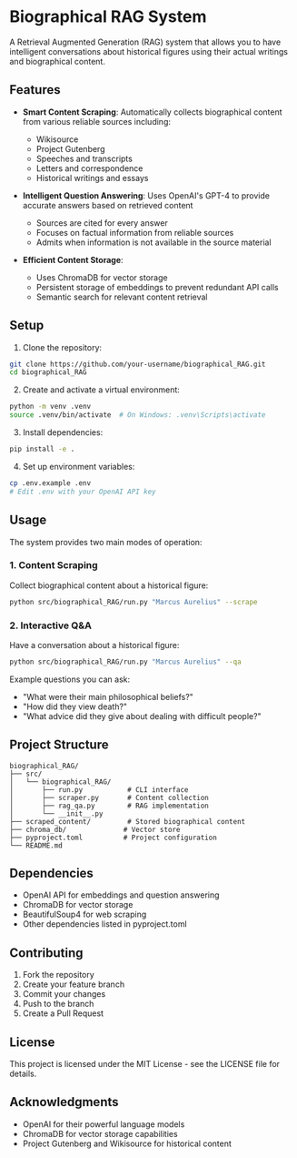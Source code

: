 # Biographical RAG System

A Retrieval Augmented Generation (RAG) system that allows you to have intelligent conversations about historical figures using their actual writings and biographical content.

## Features

- **Smart Content Scraping**: Automatically collects biographical content from various reliable sources including:
  - Wikisource
  - Project Gutenberg
  - Speeches and transcripts
  - Letters and correspondence
  - Historical writings and essays

- **Intelligent Question Answering**: Uses OpenAI's GPT-4 to provide accurate answers based on retrieved content
  - Sources are cited for every answer
  - Focuses on factual information from reliable sources
  - Admits when information is not available in the source material

- **Efficient Content Storage**: 
  - Uses ChromaDB for vector storage
  - Persistent storage of embeddings to prevent redundant API calls
  - Semantic search for relevant content retrieval

## Setup

1. Clone the repository:
```bash
git clone https://github.com/your-username/biographical_RAG.git
cd biographical_RAG
```

2. Create and activate a virtual environment:
```bash
python -m venv .venv
source .venv/bin/activate  # On Windows: .venv\Scripts\activate
```

3. Install dependencies:
```bash
pip install -e .
```

4. Set up environment variables:
```bash
cp .env.example .env
# Edit .env with your OpenAI API key
```

## Usage

The system provides two main modes of operation:

### 1. Content Scraping

Collect biographical content about a historical figure:
```bash
python src/biographical_RAG/run.py "Marcus Aurelius" --scrape
```

### 2. Interactive Q&A

Have a conversation about a historical figure:
```bash
python src/biographical_RAG/run.py "Marcus Aurelius" --qa
```

Example questions you can ask:
- "What were their main philosophical beliefs?"
- "How did they view death?"
- "What advice did they give about dealing with difficult people?"

## Project Structure

```
biographical_RAG/
├── src/
│   └── biographical_RAG/
│       ├── run.py           # CLI interface
│       ├── scraper.py       # Content collection
│       ├── rag_qa.py        # RAG implementation
│       └── __init__.py
├── scraped_content/         # Stored biographical content
├── chroma_db/              # Vector store
├── pyproject.toml          # Project configuration
└── README.md
```

## Dependencies

- OpenAI API for embeddings and question answering
- ChromaDB for vector storage
- BeautifulSoup4 for web scraping
- Other dependencies listed in pyproject.toml

## Contributing

1. Fork the repository
2. Create your feature branch
3. Commit your changes
4. Push to the branch
5. Create a Pull Request

## License

This project is licensed under the MIT License - see the LICENSE file for details.

## Acknowledgments

- OpenAI for their powerful language models
- ChromaDB for vector storage capabilities
- Project Gutenberg and Wikisource for historical content
